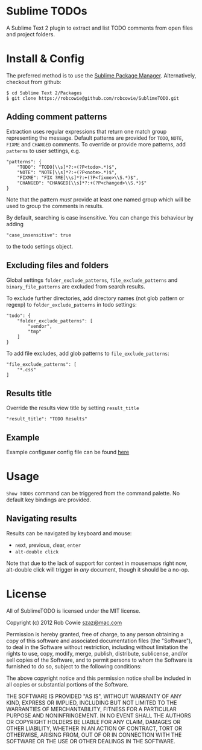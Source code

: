 # Sublime TODOs

A Sublime Text 2 plugin to extract and list TODO comments from open files and 
project folders.


# Install & Config

The preferred method is to use the [Sublime Package Manager](http://wbond.net/sublime_packages/package_control). Alternatively, checkout from github:

    $ cd Sublime Text 2/Packages
    $ git clone https://robcowie@github.com/robcowie/SublimeTODO.git

## Adding comment patterns

Extraction uses regular expressions that return one match group 
representing the message. Default patterns are provided for `TODO`, `NOTE`, `FIXME` 
and `CHANGED` comments.
To override or provide more patterns, add `patterns` to user settings, e.g.

    "patterns": {
        "TODO": "TODO[\\s]*?:+(?P<todo>.*)$",
        "NOTE": "NOTE[\\s]*?:+(?P<note>.*)$",
        "FIXME": "FIX ?ME[\\s]*?:+(?P<fixme>\\S.*)$",
        "CHANGED": "CHANGED[\\s]*?:+(?P<changed>\\S.*)$"
    }

Note that the pattern _must_ provide at least one named group which will be used to group the comments in results.

By default, searching is case insensitive. You can change this behaviour by adding 

    "case_insensitive": true

to the todo settings object.

## Excluding files and folders

Global settings `folder_exclude_patterns`, `file_exclude_patterns` and `binary_file_patterns` are excluded from search results.

To exclude further directories, add directory names (not glob pattern or regexp) to `folder_exclude_patterns` in todo settings:

    "todo": {
        "folder_exclude_patterns": [
            "vendor", 
            "tmp"
        ]
    }

To add file excludes, add glob patterns to `file_exclude_patterns`:

    "file_exclude_patterns": [
        "*.css"
    ]


## Results title

Override the results view title by setting `result_title`

    "result_title": "TODO Results"

## Example

Example configuser config file can be found [here](https://gist.github.com/2049887)

# Usage

`Show TODOs` command can be triggered from the command palette. No default 
key bindings are provided.

## Navigating results

Results can be navigated by keyboard and mouse:

 * `n`ext, `p`revious, `c`lear, `enter`
 * `alt-double click`

 Note that due to the lack of support for context in mousemaps right now,
 alt-double click will trigger in _any_ document, though it should be a no-op.

# License

All of SublimeTODO is licensed under the MIT license.

Copyright (c) 2012 Rob Cowie <szaz@mac.com>

Permission is hereby granted, free of charge, to any person obtaining a copy of this software and associated documentation files (the "Software"), to deal in the Software without restriction, including without limitation the rights to use, copy, modify, merge, publish, distribute, sublicense, and/or sell copies of the Software, and to permit persons to whom the Software is furnished to do so, subject to the following conditions:

The above copyright notice and this permission notice shall be included in all copies or substantial portions of the Software.

THE SOFTWARE IS PROVIDED "AS IS", WITHOUT WARRANTY OF ANY KIND, EXPRESS OR IMPLIED, INCLUDING BUT NOT LIMITED TO THE WARRANTIES OF MERCHANTABILITY, FITNESS FOR A PARTICULAR PURPOSE AND NONINFRINGEMENT. IN NO EVENT SHALL THE AUTHORS OR COPYRIGHT HOLDERS BE LIABLE FOR ANY CLAIM, DAMAGES OR OTHER LIABILITY, WHETHER IN AN ACTION OF CONTRACT, TORT OR OTHERWISE, ARISING FROM, OUT OF OR IN CONNECTION WITH THE SOFTWARE OR THE USE OR OTHER DEALINGS IN THE SOFTWARE.